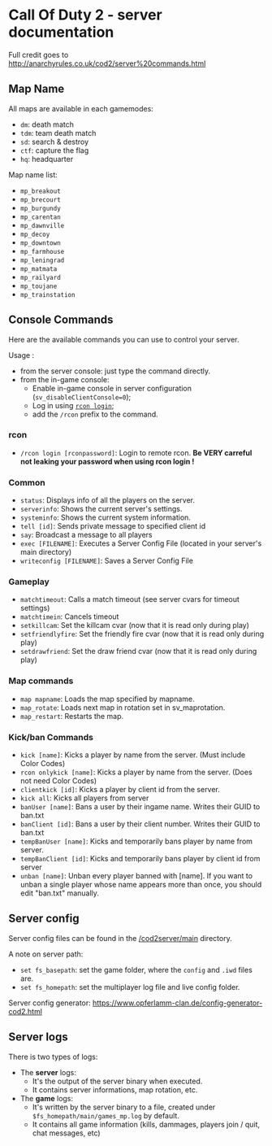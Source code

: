 # Call Of Duty 2 - server documentation
Full credit goes to http://anarchyrules.co.uk/cod2/server%20commands.html

## Map Name
All maps are available in each gamemodes:
- `dm`: death match
- `tdm`: team death match
- `sd`: search & destroy
- `ctf`: capture the flag
- `hq`: headquarter

Map name list:
- `mp_breakout`
- `mp_brecourt`
- `mp_burgundy`
- `mp_carentan`
- `mp_dawnville`
- `mp_decoy`
- `mp_downtown`
- `mp_farmhouse`
- `mp_leningrad`
- `mp_matmata`
- `mp_railyard`
- `mp_toujane`
- `mp_trainstation`

## Console Commands
Here are the available commands you can use to control your server.

Usage :
* from the server console: just type the command directly.
* from the in-game console:
  * Enable in-game console in server configuration (`sv_disableClientConsole=0`);
  * Log in using [`rcon login`](#rcon);
  * add the `/rcon` prefix to the command.

### rcon
* `/rcon login [rconpassword]`:
Login to remote rcon. **Be VERY carreful not leaking your password when using rcon login !**

### Common
* `status`:
Displays info of all the players on the server.
* `serverinfo`:
Shows the current server's settings.
* `systeminfo`:
Shows the current system information.
* `tell [id]`:
Sends private message to specified client id
* `say`:
Broadcast a message to all players
* `exec [FILENAME]`:
Executes a Server Config File (located in your server's main directory)
* `writeconfig [FILENAME]`:
Saves a Server Config File

### Gameplay
* `matchtimeout`:
Calls a match timeout (see server cvars for timeout settings)
* `matchtimein`:
Cancels timeout
* `setkillcam`:
Set the killcam cvar (now that it is read only during play)
* `setfriendlyfire`:
Set the friendly fire cvar (now that it is read only during play)
* `setdrawfriend`:
Set the draw friend cvar (now that it is read only during play)


### Map commands
* `map mapname`:
Loads the map specified by mapname.
* `map_rotate`:
Loads next map in rotation set in sv_maprotation.
* `map_restart`:
Restarts the map.

### Kick/ban Commands
* `kick [name]`:
Kicks a player by name from the server. (Must include Color Codes)
* `rcon onlykick [name]`:
Kicks a player by name from the server. (Does not need Color Codes)
* `clientkick [id]`:
Kicks a player by client id from the server.
* `kick all`:
Kicks all players from server
* `banUser [name]`:
Bans a user by their ingame name. Writes their GUID to ban.txt
* `banClient [id]`:
Bans a user by their client number. Writes their GUID to ban.txt
* `tempBanUser [name]`:
Kicks and temporarily bans player by name from server.
* `tempBanClient [id]`:
Kicks and temporarily bans player by client id from server
* `unban [name]`:
Unban every player banned with [name]. If you want to unban a single player whose name appears more than once, you should edit "ban.txt" manually.

## Server config
Server config files can be found in the [/cod2server/main](https://github.com/bgauduch/call-of-duty-2-docker-server/tree/master/cod2server/main) directory.

A note on server path:
* `set fs_basepath`: set the game folder, where the `config` and `.iwd` files are.
* `set fs_homepath`: set the multiplayer log file and live config folder.

Server config generator: https://www.opferlamm-clan.de/config-generator-cod2.html

## Server logs
There is two types of logs:
* The **server** logs:
  * It's the output of the server binary when executed.
  * It contains server informations, map rotation, etc.
* The **game** logs:
  * It's written by the server binary to a file, created under `$fs_homepath/main/games_mp.log` by default.
  * It contains all game information (kills, dammages, players join / quit, chat messages, etc)
